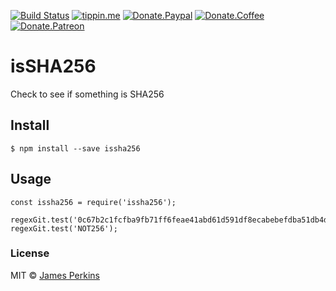 [![Build Status](https://travis-ci.com/perkinsjr/isSHA256.svg?branch=master)](https://travis-ci.com/perkinsjr/isSHA256)
[![tippin.me](https://badgen.net/badge/%E2%9A%A1%EF%B8%8Ftippin.me/@james_r_perkins/F0918E)](https://tippin.me/@james_r_perkins)
[![Donate.Paypal](https://img.shields.io/badge/Donate-PayPal-green.svg)](https://paypal.me/jamesperkinsOSS)
[![Donate.Coffee](https://img.shields.io/badge/Donate-BuyMeCoffee-red.svg)](https://www.buymeacoffee.com/Of6xAMjSK)
[![Donate.Patreon](https://img.shields.io/badge/Donate-Patreon-orange.svg)](https://www.patreon.com/james_perkins)

# isSHA256

Check to see if something is SHA256 

## Install

    $ npm install --save issha256

## Usage

    const issha256 = require('issha256');

    regexGit.test('0c67b2c1fcfba9fb71ff6feae41abd61d591df8ecabebefdba51db4d3cf9f1cf');
    regexGit.test('NOT256');

### License

MIT © [James Perkins](https://jamesperkins.io)


